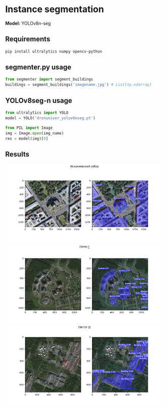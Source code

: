 # Instance segmentation

**Model:** YOLOv8n-seg

## Requirements

```bash
pip install ultralytics numpy opencv-python
```

## segmenter.py usage

```python
from segmenter import segment_buildings
buildings = segment_buildings('imagename.jpg') # List[np.ndarray]
```

## YOLOv8seg-n usage

```python
from ultralytics import YOLO
model = YOLO('dronuniver_yolov8nseg.pt')
```

```python
from PIL import Image
img = Image.open(img_name)
res = model(img)[0]
```

## Results

![Исаакиевский собор](./predicted_isakiy.png)
![ПУНК](./predicted_punk.png)
![ПМ-ПУ](./predicted_pm.png)
